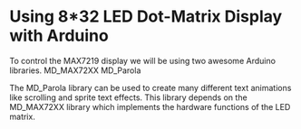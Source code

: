 # Using 8*32 LED Dot-Matrix Display with Arduino

To control the MAX7219 display we will be using two awesome Arduino libraries.
MD_MAX72XX  MD_Parola
<p>The MD_Parola library can be used to create many different text animations like scrolling and sprite text effects. This library depends on the MD_MAX72XX library which implements the hardware functions of the LED matrix.

